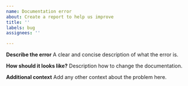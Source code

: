 ```yaml
---
name: Documentation error
about: Create a report to help us improve
title: ''
labels: bug
assignees: ''

---
```


**Describe the error**
A clear and concise description of what the error is.

**How should it looks like?**
Description how to change the documentation.

**Additional context**
Add any other context about the problem here.
